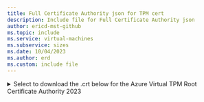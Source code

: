 ```yaml
---
title: Full Certificate Authority json for TPM cert
description: Include file for Full Certificate Authority json
author: ericd-mst-github
ms.topic: include
ms.service: virtual-machines
ms.subservice: sizes
ms.date: 10/04/2023
ms.author: erd
ms.custom: include file
---
```


<details>
<summary>Select to download the .crt below for the Azure Virtual TPM Root Certificate Authority 2023</summary>

[Azure Virtual TPM Root Certificate Authority 2023](https://www.microsoft.com/pkiops/certs/Azure%20Virtual%20TPM%20Root%20Certificate%20Authority%202023.crt)

</details>